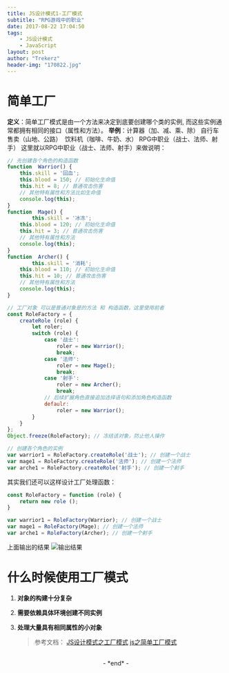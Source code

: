 ```yaml
---
title: JS设计模式1-工厂模式
subtitle: "RPG游戏中的职业"
date: 2017-08-22 17:04:50
tags: 
	- JS设计模式
	- JavaScript
layout: post
author: "Trekerz"
header-img: "170822.jpg"
---
```


# **简单工厂**

**定义**：简单工厂模式是由一个方法来决定到底要创建哪个类的实例, 而这些实例通常都拥有相同的接口（属性和方法）。 
**举例**：计算器（加、减、乘、除）
​    自行车售卖（山地、公路）
​    饮料机（咖啡、牛奶、水）
​    RPG中职业（战士、法师、射手）
这里就以RPG中职业（战士、法师、射手）来做说明：

```js
// 先创建各个角色的构造函数
function  Warrior() {
	this.skill = '回血';
	this.blood = 150; // 初始化生命值
	this.hit = 8; // 普通攻击伤害
	// 其他特有属性和方法比如生命值
	console.log(this);
}
function  Mage() {
		this.skill = '冰冻';
	this.blood = 120; // 初始化生命值
	this.hit = 3; // 普通攻击伤害
	// 其他特有属性和方法
	console.log(this);
}
function  Archer() {
		this.skill = '消耗';
	this.blood = 110; // 初始化生命值
	this.hit = 10; // 普通攻击伤害
	// 其他特有属性和方法
	console.log(this);
}

// 工厂对象 可以是普通对象是的方法 和 构造函数，这里使用前者
const RoleFactory = {
	createRole (role) {
		let roler;
		switch (role) {
			case '战士':
				roler = new Warrior();
				break;
			case '法师':
				roler = new Mage();
				break;
			case '射手':
				roler = new Archer();
				break;
			// 后续扩展角色直接追加选择语句和添加角色构造函数
			defaulr: 
				roler = new Warrior();
		}
	}
};
Object.freeze(RoleFactory); // 冻结该对象，防止他人操作

// 创建各个角色的实例
var warrior1 = RoleFactory.createRole('战士'); // 创建一个战士
var mage1 = RoleFactory.createRole('法师'); // 创建一个法师
var arche1 = RoleFactory.createRole('射手'); // 创建一个射手
```

其实我们还可以这样设计工厂处理函数：

```javascript
const RoleFactory = function (role) {
	return new role ();
}

var warrior1 = RoleFactory(Warrior); // 创建一个战士
var mage1 = RoleFactory(Mage); // 创建一个法师
var arche1 = RoleFactory(Archer); // 创建一个射手
```

上面输出的结果
![输出结果](1.png)

# 什么时候使用工厂模式

1. **对象的构建十分复杂**

2. **需要依赖具体环境创建不同实例**

3. **处理大量具有相同属性的小对象**

   > 参考文档：
   > [JS设计模式之工厂模式](http://www.cnblogs.com/coiorz/p/4806550.html)
   > [js之简单工厂模式](http://www.cnblogs.com/myzy/p/5240457.html)

<br/>

<center>-&nbsp;*end*&nbsp;-</center>

<br/>